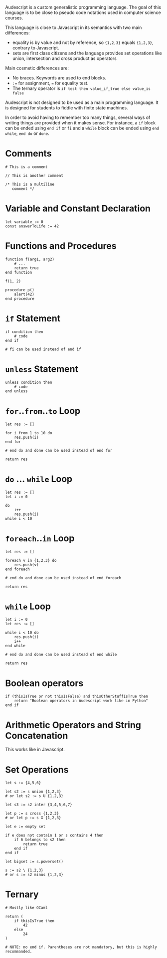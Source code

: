 Audescript is a custom generalistic programming language.
The goal of this language is to be close to pseudo code notations used in
computer science courses.

This language is close to Javascript in its semantics with two main differences:
 - equality is by value and not by reference, so `{1,2,3}` equals `{1,2,3}`,
   contrary to Javascript.
 - sets are first class citizens and the language provides set operations like
 union, intersection and cross product as operators

Main cosmetic differences are:
 - No braces. Keywords are used to end blocks.
 - `:=` for assignment, `=` for equality test.
 - The ternary operator is `if test then value_if_true else value_is false`

Audescript is not designed to be used as a main programming language. It is
designed for students to fiddle with finite state machines.

In order to avoid having to remember too many things, several ways of writing
things are provided when it makes sense. For instance, a `if` block can be ended
using `end if` or `fi` and a `while` block can be ended using `end while`,
`end do` or `done`.

# Comments

    # This is a comment

    // This is another comment

    /* This is a multiline
       comment */

# Variable and Constant Declaration

    let variable := 0
    const answerToLife := 42

# Functions and Procedures

    function f(arg1, arg2)
        # ...
        return true
    end function

    f(1, 2)

    procedure p()
        alert(42)
    end procedure

# `if` Statement

    if condition then
        # code
    end if

    # fi can be used instead of end if

# `unless` Statement

    unless condition then
        # code
    end unless

# `for`..`from`..`to` Loop

    let res := []

    for i from 1 to 10 do
        res.push(i)
    end for

    # end do and done can be used instead of end for

    return res

# `do` ... `while` Loop

    let res := []
    let i := 0

    do
        i++
        res.push(i)
    while i < 10

# `foreach`..`in` Loop

    let res := []

    foreach v in {1,2,3} do
        res.push(v)
    end foreach

    # end do and done can be used instead of end foreach

    return res

# `while` Loop

    let i := 0
    let res := []

    while i < 10 do
        res.push(i)
        i++
    end while

    # end do and done can be used instead of end while

    return res

# Boolean operators

    if (thisIsTrue or not thisIsFalse) and thisOtherStuffIsTrue then
        return "Boolean operators in Audescript work like in Python"
    end if

# Arithmetic Operators and String Concatenation

This works like in Javascript.

# Set Operations

    let s := {4,5,6}

    let s2 := s union {1,2,3}
    # or let s2 := s U {1,2,3}

    let s3 := s2 inter {3,4,5,6,7}

    let p := s cross {1,2,3}
    # or let p := s X {1,2,3}

    let e := empty set

    if e does not contain 1 or s contains 4 then
        if 6 belongs to s2 then
            return true
        end if
    end if

    let bigset := s.powerset()

    s := s2 \ {1,2,3}
    # or s := s2 minus {1,2,3}

# Ternary

    # Mostly like OCaml

    return (
        if thisIsTrue then
            42
        else
            24
    )

    # NOTE: no end if. Parentheses are not mandatory, but this is highly recommanded.
